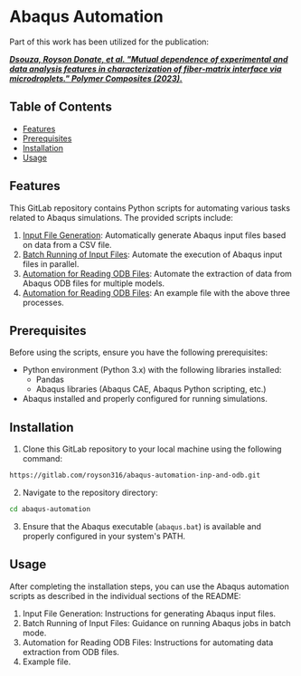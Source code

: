 # Abaqus Automation
Part of this work has been utilized for the publication:

[_**Dsouza, Royson Donate, et al. "Mutual dependence of experimental and data analysis features in characterization of fiber‐matrix interface via microdroplets." Polymer Composites (2023).**_](https://4spepublications.onlinelibrary.wiley.com/doi/full/10.1002/pc.27649 "DOI")

## Table of Contents

- [Features](#features)
- [Prerequisites](#prerequisites)
- [Installation](#installation)
- [Usage](#Usage)

## Features

This GitLab repository contains Python scripts for automating various tasks related to Abaqus simulations. The provided scripts include:

1. [Input File Generation](https://gitlab.com/royson316/abaqus-automation-inp-and-odb/-/tree/main/1.%20Input%20file%20generation?ref_type=heads): Automatically generate Abaqus input files based on data from a CSV file.
2. [Batch Running of Input Files](https://gitlab.com/royson316/abaqus-automation-inp-and-odb/-/tree/main/2.%20Batch%20running%20of%20inp%20files?ref_type=heads): Automate the execution of Abaqus input files in parallel.
3. [Automation for Reading ODB Files](https://gitlab.com/royson316/abaqus-automation-inp-and-odb/-/tree/main/3.%20Automation%20for%20reading%20odb%20files?ref_type=heads): Automate the extraction of data from Abaqus ODB files for multiple models.
4. [Automation for Reading ODB Files](https://gitlab.com/royson316/abaqus-automation-inp-and-odb/-/tree/main/Example): An example file with the above three processes.

## Prerequisites

Before using the scripts, ensure you have the following prerequisites:

- Python environment (Python 3.x) with the following libraries installed:
  - Pandas
  - Abaqus libraries (Abaqus CAE, Abaqus Python scripting, etc.)
- Abaqus installed and properly configured for running simulations.

## Installation

1. Clone this GitLab repository to your local machine using the following command:

```bash
https://gitlab.com/royson316/abaqus-automation-inp-and-odb.git
```
2. Navigate to the repository directory:

```bash
cd abaqus-automation
```

3. Ensure that the Abaqus executable (`abaqus.bat`) is available and properly configured in your system's PATH.


## Usage
After completing the installation steps, you can use the Abaqus automation scripts as described in the individual sections of the README:

1. Input File Generation: Instructions for generating Abaqus input files.
2. Batch Running of Input Files: Guidance on running Abaqus jobs in batch mode.
3. Automation for Reading ODB Files: Instructions for automating data extraction from ODB files.
4. Example file.